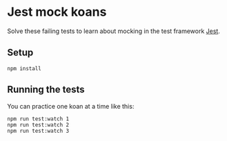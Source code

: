 # Jest mock koans

Solve these failing tests to learn about mocking in the test framework [Jest](https://facebook.github.io/jest/).

## Setup 

```
npm install
```

## Running the tests

You can practice one koan at a time like this:

```
npm run test:watch 1
npm run test:watch 2
npm run test:watch 3
```

